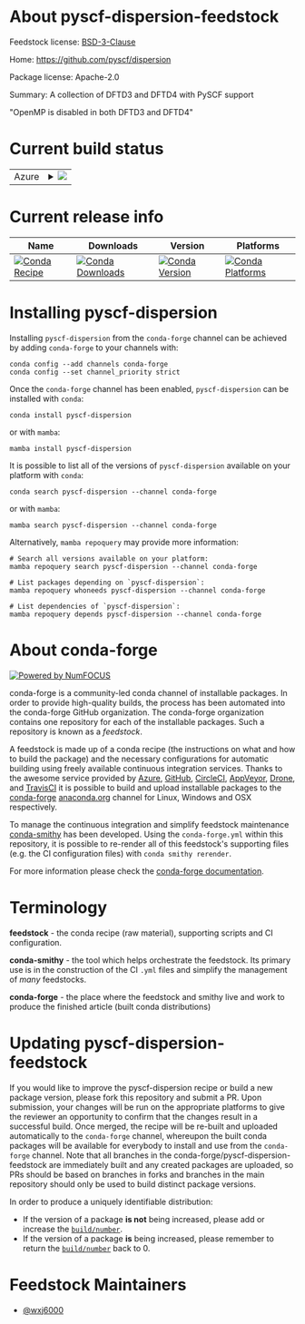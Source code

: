 About pyscf-dispersion-feedstock
================================

Feedstock license: [BSD-3-Clause](https://github.com/conda-forge/pyscf-dispersion-feedstock/blob/main/LICENSE.txt)

Home: https://github.com/pyscf/dispersion

Package license: Apache-2.0

Summary: A collection of DFTD3 and DFTD4 with PySCF support

"OpenMP is disabled in both DFTD3 and DFTD4"


Current build status
====================


<table>
    
  <tr>
    <td>Azure</td>
    <td>
      <details>
        <summary>
          <a href="https://dev.azure.com/conda-forge/feedstock-builds/_build/latest?definitionId=23491&branchName=main">
            <img src="https://dev.azure.com/conda-forge/feedstock-builds/_apis/build/status/pyscf-dispersion-feedstock?branchName=main">
          </a>
        </summary>
        <table>
          <thead><tr><th>Variant</th><th>Status</th></tr></thead>
          <tbody><tr>
              <td>linux_64_python3.10.____cpython</td>
              <td>
                <a href="https://dev.azure.com/conda-forge/feedstock-builds/_build/latest?definitionId=23491&branchName=main">
                  <img src="https://dev.azure.com/conda-forge/feedstock-builds/_apis/build/status/pyscf-dispersion-feedstock?branchName=main&jobName=linux&configuration=linux%20linux_64_python3.10.____cpython" alt="variant">
                </a>
              </td>
            </tr><tr>
              <td>linux_64_python3.11.____cpython</td>
              <td>
                <a href="https://dev.azure.com/conda-forge/feedstock-builds/_build/latest?definitionId=23491&branchName=main">
                  <img src="https://dev.azure.com/conda-forge/feedstock-builds/_apis/build/status/pyscf-dispersion-feedstock?branchName=main&jobName=linux&configuration=linux%20linux_64_python3.11.____cpython" alt="variant">
                </a>
              </td>
            </tr><tr>
              <td>linux_64_python3.12.____cpython</td>
              <td>
                <a href="https://dev.azure.com/conda-forge/feedstock-builds/_build/latest?definitionId=23491&branchName=main">
                  <img src="https://dev.azure.com/conda-forge/feedstock-builds/_apis/build/status/pyscf-dispersion-feedstock?branchName=main&jobName=linux&configuration=linux%20linux_64_python3.12.____cpython" alt="variant">
                </a>
              </td>
            </tr><tr>
              <td>linux_64_python3.13.____cp313</td>
              <td>
                <a href="https://dev.azure.com/conda-forge/feedstock-builds/_build/latest?definitionId=23491&branchName=main">
                  <img src="https://dev.azure.com/conda-forge/feedstock-builds/_apis/build/status/pyscf-dispersion-feedstock?branchName=main&jobName=linux&configuration=linux%20linux_64_python3.13.____cp313" alt="variant">
                </a>
              </td>
            </tr><tr>
              <td>linux_64_python3.9.____cpython</td>
              <td>
                <a href="https://dev.azure.com/conda-forge/feedstock-builds/_build/latest?definitionId=23491&branchName=main">
                  <img src="https://dev.azure.com/conda-forge/feedstock-builds/_apis/build/status/pyscf-dispersion-feedstock?branchName=main&jobName=linux&configuration=linux%20linux_64_python3.9.____cpython" alt="variant">
                </a>
              </td>
            </tr><tr>
              <td>osx_64_python3.10.____cpython</td>
              <td>
                <a href="https://dev.azure.com/conda-forge/feedstock-builds/_build/latest?definitionId=23491&branchName=main">
                  <img src="https://dev.azure.com/conda-forge/feedstock-builds/_apis/build/status/pyscf-dispersion-feedstock?branchName=main&jobName=osx&configuration=osx%20osx_64_python3.10.____cpython" alt="variant">
                </a>
              </td>
            </tr><tr>
              <td>osx_64_python3.11.____cpython</td>
              <td>
                <a href="https://dev.azure.com/conda-forge/feedstock-builds/_build/latest?definitionId=23491&branchName=main">
                  <img src="https://dev.azure.com/conda-forge/feedstock-builds/_apis/build/status/pyscf-dispersion-feedstock?branchName=main&jobName=osx&configuration=osx%20osx_64_python3.11.____cpython" alt="variant">
                </a>
              </td>
            </tr><tr>
              <td>osx_64_python3.12.____cpython</td>
              <td>
                <a href="https://dev.azure.com/conda-forge/feedstock-builds/_build/latest?definitionId=23491&branchName=main">
                  <img src="https://dev.azure.com/conda-forge/feedstock-builds/_apis/build/status/pyscf-dispersion-feedstock?branchName=main&jobName=osx&configuration=osx%20osx_64_python3.12.____cpython" alt="variant">
                </a>
              </td>
            </tr><tr>
              <td>osx_64_python3.13.____cp313</td>
              <td>
                <a href="https://dev.azure.com/conda-forge/feedstock-builds/_build/latest?definitionId=23491&branchName=main">
                  <img src="https://dev.azure.com/conda-forge/feedstock-builds/_apis/build/status/pyscf-dispersion-feedstock?branchName=main&jobName=osx&configuration=osx%20osx_64_python3.13.____cp313" alt="variant">
                </a>
              </td>
            </tr><tr>
              <td>osx_64_python3.9.____cpython</td>
              <td>
                <a href="https://dev.azure.com/conda-forge/feedstock-builds/_build/latest?definitionId=23491&branchName=main">
                  <img src="https://dev.azure.com/conda-forge/feedstock-builds/_apis/build/status/pyscf-dispersion-feedstock?branchName=main&jobName=osx&configuration=osx%20osx_64_python3.9.____cpython" alt="variant">
                </a>
              </td>
            </tr>
          </tbody>
        </table>
      </details>
    </td>
  </tr>
</table>

Current release info
====================

| Name | Downloads | Version | Platforms |
| --- | --- | --- | --- |
| [![Conda Recipe](https://img.shields.io/badge/recipe-pyscf--dispersion-green.svg)](https://anaconda.org/conda-forge/pyscf-dispersion) | [![Conda Downloads](https://img.shields.io/conda/dn/conda-forge/pyscf-dispersion.svg)](https://anaconda.org/conda-forge/pyscf-dispersion) | [![Conda Version](https://img.shields.io/conda/vn/conda-forge/pyscf-dispersion.svg)](https://anaconda.org/conda-forge/pyscf-dispersion) | [![Conda Platforms](https://img.shields.io/conda/pn/conda-forge/pyscf-dispersion.svg)](https://anaconda.org/conda-forge/pyscf-dispersion) |

Installing pyscf-dispersion
===========================

Installing `pyscf-dispersion` from the `conda-forge` channel can be achieved by adding `conda-forge` to your channels with:

```
conda config --add channels conda-forge
conda config --set channel_priority strict
```

Once the `conda-forge` channel has been enabled, `pyscf-dispersion` can be installed with `conda`:

```
conda install pyscf-dispersion
```

or with `mamba`:

```
mamba install pyscf-dispersion
```

It is possible to list all of the versions of `pyscf-dispersion` available on your platform with `conda`:

```
conda search pyscf-dispersion --channel conda-forge
```

or with `mamba`:

```
mamba search pyscf-dispersion --channel conda-forge
```

Alternatively, `mamba repoquery` may provide more information:

```
# Search all versions available on your platform:
mamba repoquery search pyscf-dispersion --channel conda-forge

# List packages depending on `pyscf-dispersion`:
mamba repoquery whoneeds pyscf-dispersion --channel conda-forge

# List dependencies of `pyscf-dispersion`:
mamba repoquery depends pyscf-dispersion --channel conda-forge
```


About conda-forge
=================

[![Powered by
NumFOCUS](https://img.shields.io/badge/powered%20by-NumFOCUS-orange.svg?style=flat&colorA=E1523D&colorB=007D8A)](https://numfocus.org)

conda-forge is a community-led conda channel of installable packages.
In order to provide high-quality builds, the process has been automated into the
conda-forge GitHub organization. The conda-forge organization contains one repository
for each of the installable packages. Such a repository is known as a *feedstock*.

A feedstock is made up of a conda recipe (the instructions on what and how to build
the package) and the necessary configurations for automatic building using freely
available continuous integration services. Thanks to the awesome service provided by
[Azure](https://azure.microsoft.com/en-us/services/devops/), [GitHub](https://github.com/),
[CircleCI](https://circleci.com/), [AppVeyor](https://www.appveyor.com/),
[Drone](https://cloud.drone.io/welcome), and [TravisCI](https://travis-ci.com/)
it is possible to build and upload installable packages to the
[conda-forge](https://anaconda.org/conda-forge) [anaconda.org](https://anaconda.org/)
channel for Linux, Windows and OSX respectively.

To manage the continuous integration and simplify feedstock maintenance
[conda-smithy](https://github.com/conda-forge/conda-smithy) has been developed.
Using the ``conda-forge.yml`` within this repository, it is possible to re-render all of
this feedstock's supporting files (e.g. the CI configuration files) with ``conda smithy rerender``.

For more information please check the [conda-forge documentation](https://conda-forge.org/docs/).

Terminology
===========

**feedstock** - the conda recipe (raw material), supporting scripts and CI configuration.

**conda-smithy** - the tool which helps orchestrate the feedstock.
                   Its primary use is in the construction of the CI ``.yml`` files
                   and simplify the management of *many* feedstocks.

**conda-forge** - the place where the feedstock and smithy live and work to
                  produce the finished article (built conda distributions)


Updating pyscf-dispersion-feedstock
===================================

If you would like to improve the pyscf-dispersion recipe or build a new
package version, please fork this repository and submit a PR. Upon submission,
your changes will be run on the appropriate platforms to give the reviewer an
opportunity to confirm that the changes result in a successful build. Once
merged, the recipe will be re-built and uploaded automatically to the
`conda-forge` channel, whereupon the built conda packages will be available for
everybody to install and use from the `conda-forge` channel.
Note that all branches in the conda-forge/pyscf-dispersion-feedstock are
immediately built and any created packages are uploaded, so PRs should be based
on branches in forks and branches in the main repository should only be used to
build distinct package versions.

In order to produce a uniquely identifiable distribution:
 * If the version of a package **is not** being increased, please add or increase
   the [``build/number``](https://docs.conda.io/projects/conda-build/en/latest/resources/define-metadata.html#build-number-and-string).
 * If the version of a package **is** being increased, please remember to return
   the [``build/number``](https://docs.conda.io/projects/conda-build/en/latest/resources/define-metadata.html#build-number-and-string)
   back to 0.

Feedstock Maintainers
=====================

* [@wxj6000](https://github.com/wxj6000/)

